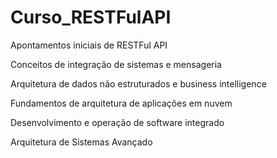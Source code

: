 # Curso_RESTFulAPI
Apontamentos iniciais de RESTFul API

Conceitos de integração de sistemas e mensageria

Arquitetura de dados não estruturados e business intelligence


Fundamentos de arquitetura de aplicações em nuvem



 Desenvolvimento e operação de software integrado

 Arquitetura de Sistemas Avançado
